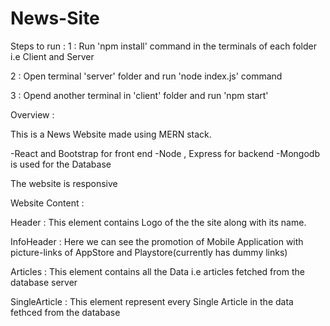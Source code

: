# News-Site
Steps to run :
1 : Run 'npm install' command in the terminals of each folder i.e Client and Server

2 : Open terminal 'server' folder and run 'node index.js' command

3 : Opend another terminal in 'client' folder and run 'npm start'

Overview :

This is a News Website made using MERN stack.

-React and Bootstrap for front end
-Node , Express for backend 
-Mongodb is used for the Database

The website is responsive

Website Content : 

Header 	      : This element contains Logo of the the site along with its name.

InfoHeader    : Here we can see the promotion of Mobile Application with picture-links of AppStore and Playstore(currently has dummy links)

Articles      : This element contains all the Data i.e articles fetched from the database server

SingleArticle : This element represent every Single Article in the data fethced from the database

